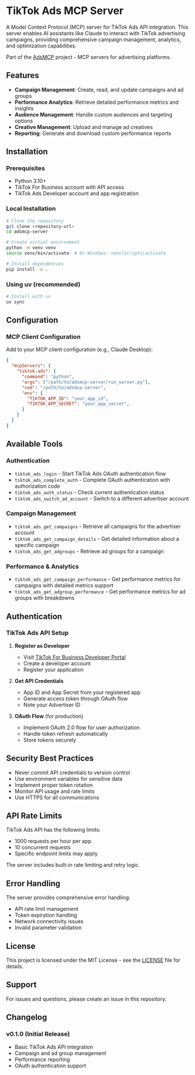# TikTok Ads MCP Server

A Model Context Protocol (MCP) server for TikTok Ads API integration. This server enables AI assistants like Claude to interact with TikTok advertising campaigns, providing comprehensive campaign management, analytics, and optimization capabilities.

Part of the [AdsMCP](https://adsmcp.com) project - MCP servers for advertising platforms.

## Features

- **Campaign Management**: Create, read, and update campaigns and ad groups
- **Performance Analytics**: Retrieve detailed performance metrics and insights
- **Audience Management**: Handle custom audiences and targeting options
- **Creative Management**: Upload and manage ad creatives
- **Reporting**: Generate and download custom performance reports

## Installation

### Prerequisites

- Python 3.10+
- TikTok For Business account with API access
- TikTok Ads Developer account and app registration

### Local Installation

```bash
# Clone the repository
git clone <repository-url>
cd adsmcp-server

# Create virtual environment
python -m venv venv
source venv/bin/activate  # On Windows: venv\Scripts\activate

# Install dependencies
pip install -e .
```

### Using uv (recommended)

```bash
# Install with uv
uv sync
```

## Configuration

### MCP Client Configuration

Add to your MCP client configuration (e.g., Claude Desktop):

```json
{
  "mcpServers": {
    "tiktok-ads": {
      "command": "python",
      "args": ["/path/to/adsmcp-server/run_server.py"],
      "cwd": "/path/to/adsmcp-server",
      "env": {
        "TIKTOK_APP_ID": "your_app_id",
        "TIKTOK_APP_SECRET": "your_app_secret",
      }
    }
  }
}
```

## Available Tools

### Authentication
- `tiktok_ads_login` - Start TikTok Ads OAuth authentication flow
- `tiktok_ads_complete_auth` - Complete OAuth authentication with authorization code
- `tiktok_ads_auth_status` - Check current authentication status
- `tiktok_ads_switch_ad_account` - Switch to a different advertiser account

### Campaign Management
- `tiktok_ads_get_campaigns` - Retrieve all campaigns for the advertiser account
- `tiktok_ads_get_campaign_details` - Get detailed information about a specific campaign
- `tiktok_ads_get_adgroups` - Retrieve ad groups for a campaign

### Performance & Analytics
- `tiktok_ads_get_campaign_performance` - Get performance metrics for campaigns with detailed metrics support
- `tiktok_ads_get_adgroup_performance` - Get performance metrics for ad groups with breakdowns

## Authentication

### TikTok Ads API Setup

1. **Register as Developer**
   - Visit [TikTok For Business Developer Portal](https://business-api.tiktok.com/)
   - Create a developer account
   - Register your application

2. **Get API Credentials**
   - App ID and App Secret from your registered app
   - Generate access token through OAuth flow
   - Note your Advertiser ID

3. **OAuth Flow** (for production)
   - Implement OAuth 2.0 flow for user authorization
   - Handle token refresh automatically
   - Store tokens securely

## Security Best Practices

- Never commit API credentials to version control
- Use environment variables for sensitive data
- Implement proper token rotation
- Monitor API usage and rate limits
- Use HTTPS for all communications

## API Rate Limits

TikTok Ads API has the following limits:
- 1000 requests per hour per app
- 10 concurrent requests
- Specific endpoint limits may apply

The server includes built-in rate limiting and retry logic.

## Error Handling

The server provides comprehensive error handling:
- API rate limit management
- Token expiration handling
- Network connectivity issues
- Invalid parameter validation

## License

This project is licensed under the MIT License - see the [LICENSE](LICENSE) file for details.

## Support

For issues and questions, please create an issue in this repository.

## Changelog

### v0.1.0 (Initial Release)
- Basic TikTok Ads API integration
- Campaign and ad group management
- Performance reporting
- OAuth authentication support